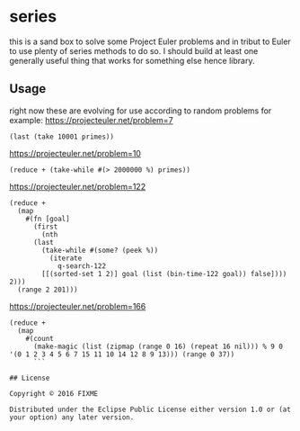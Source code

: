 # series

this is a sand box to solve some Project Euler problems and in tribut to Euler to use plenty of series methods to do so. I should build at least one generally useful thing that works for something else hence library.

## Usage

right now these are evolving for use according to random problems for example:
https://projecteuler.net/problem=7
```
(last (take 10001 primes))
```
https://projecteuler.net/problem=10
```
(reduce + (take-while #(> 2000000 %) primes))
```
https://projecteuler.net/problem=122
```
(reduce +
  (map
    #(fn [goal]
      (first
        (nth
	  (last
	    (take-while #(some? (peek %))
	      (iterate
	        q-search-122
		[[(sorted-set 1 2)] goal (list (bin-time-122 goal)) false]))) 2)))
  (range 2 201)))
  ```
https://projecteuler.net/problem=166
```
(reduce +
  (map
    #(count
      (make-magic (list (zipmap (range 0 16) (repeat 16 nil))) % 9 0 '(0 1 2 3 4 5 6 7 15 11 10 14 12 8 9 13))) (range 0 37))
      ```

## License

Copyright © 2016 FIXME

Distributed under the Eclipse Public License either version 1.0 or (at
your option) any later version.
